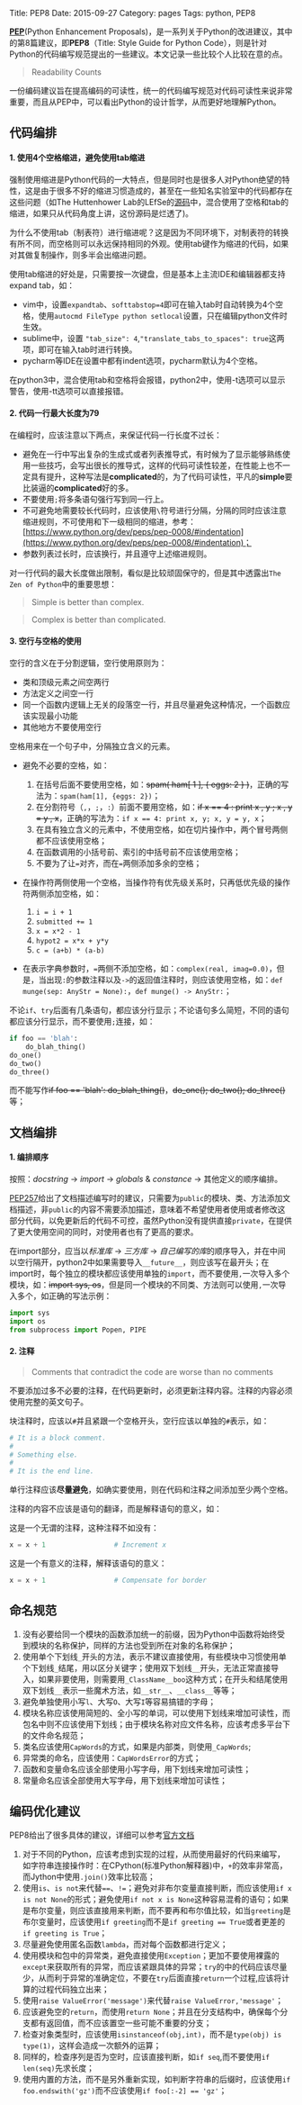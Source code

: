 Title: PEP8
Date: 2015-09-27
Category: pages
Tags: python, PEP8

[**PEP**](https://www.python.org/dev/peps/)(Python Enhancement Proposals)，是一系列关于Python的改进建议，其中的第8篇建议，即**PEP8**（Title: Style Guide for Python Code），则是针对Python的代码编写规范提出的一些建议。本文记录一些比较个人比较在意的点。

> Readability Counts

一份编码建议旨在提高编码的可读性，统一的代码编写规范对代码可读性来说非常重要，而且从PEP中，可以看出Python的设计哲学，从而更好地理解Python。

## 代码编排

#### 1. 使用4个空格缩进，避免使用tab缩进

强制使用缩进是Python代码的一大特点，但是同时也是很多人对Python绝望的特性，这是由于很多不好的缩进习惯造成的，甚至在一些知名实验室中的代码都存在这些问题（如The Huttenhower Lab的LEfSe的[源码](https://bitbucket.org/nsegata/lefse)中，混合使用了空格和tab的缩进，如果只从代码角度上讲，这份源码是烂透了)。

为什么不使用tab（制表符）进行缩进呢？这是因为不同环境下，对制表符的转换有所不同，而空格则可以永远保持相同的外观。使用tab键作为缩进的代码，如果对其做复制操作，则多半会出缩进问题。

使用tab缩进的好处是，只需要按一次键盘，但是基本上主流IDE和编辑器都支持expand tab，如：

* vim中，设置`expandtab`、`softtabstop=4`即可在输入tab时自动转换为4个空格，使用`autocmd FileType python setlocal`设置，只在编辑python文件时生效。
* sublime中，设置	`"tab_size": 4`,`"translate_tabs_to_spaces": true`这两项，即可在输入tab时进行转换。
* pycharm等IDE在设置中都有indent选项，pycharm默认为4个空格。

在python3中，混合使用tab和空格将会报错，python2中，使用-t选项可以显示警告，使用-tt选项可以直接报错。

#### 2. 代码一行最大长度为79

在编程时，应该注意以下两点，来保证代码一行长度不过长：

* 避免在一行中写出复杂的生成式或者列表推导式，有时候为了显示能够熟练使用一些技巧，会写出很长的推导式，这样的代码可读性较差，在性能上也不一定具有提升，这种写法是**complicated**的，为了代码可读性，平凡的**simple**要比装逼的**complicated**好的多。
* 不要使用`;`将多条语句强行写到同一行上。
* 不可避免地需要较长代码时，应该使用`\`符号进行分隔，分隔的同时应该注意缩进规则，不可使用和下一级相同的缩进，参考：[https://www.python.org/dev/peps/pep-0008/#indentation](https://www.python.org/dev/peps/pep-0008/#indentation)；
* 参数列表过长时，应该换行，并且遵守上述缩进规则。

对一行代码的最大长度做出限制，看似是比较顽固保守的，但是其中透露出`The Zen of Python`中的重要思想：


>Simple is better than complex.

>Complex is better than complicated.

#### 3. 空行与空格的使用

空行的含义在于分割逻辑，空行使用原则为：

* 类和顶级元素之间空两行
* 方法定义之间空一行
* 同一个函数内逻辑上无关的段落空一行，并且尽量避免这种情况，一个函数应该实现最小功能
* 其他地方不要使用空行

空格用来在一个句子中，分隔独立含义的元素。

* 避免不必要的空格，如：

	1.	在括号后面不要使用空格，如：<del>spam( ham[ 1 ], { eggs: 2 } )</del>，正确的写法为：`spam(ham[1], {eggs: 2})`；
	2. 在分割符号（`,`，`;`，`:`）前面不要用空格，如：<del>if x == 4 : print x , y ; x , y = y , x</del>，正确的写法为：`if x == 4: print x, y; x, y = y, x`；
	3. 在具有独立含义的元素中，不使用空格，如在切片操作中，两个冒号两侧都不应该使用空格；
	4. 在函数调用的小括号前、索引的中括号前不应该使用空格；
	5. 不要为了让`=`对齐，而在`=`两侧添加多余的空格；

* 在操作符两侧使用一个空格，当操作符有优先级关系时，只再低优先级的操作符两侧添加空格，如：

	1. `i = i + 1`
	2. `submitted += 1`
	3. `x = x*2 - 1`
	4. `hypot2 = x*x + y*y`
	5. `c = (a+b) * (a-b)`

* 在表示字典参数时，`=`两侧不添加空格，如：`complex(real, imag=0.0)`，但是，当出现`:`的参数注释以及`->`的返回值注释时，则应该使用空格，如：`def munge(sep: AnyStr = None):`，`def munge() -> AnyStr:`；

不论`if`、`try`后面有几条语句，都应该分行显示；不论语句多么简短，不同的语句都应该分行显示，而不要使用`;`连接，如：

```python
if foo == 'blah':
    do_blah_thing()
do_one()
do_two()
do_three()
```

而不能写作<del>if foo == 'blah': do_blah_thing()</del>，<del>do_one(); do_two(); do_three()</del>等；

## 文档编排

#### 1. 编排顺序

按照：*docstring* -> *import* -> *globals* & *constance* -> 其他定义的顺序编排。

[PEP257](https://www.python.org/dev/peps/pep-0257)给出了文档描述编写时的建议，只需要为`public`的模块、类、方法添加文档描述，非`public`的内容不需要添加描述，意味着不希望使用者使用或者修改这部分代码，以免更新后的代码不可控，虽然Python没有提供直接`private`，在提供了更大使用空间的同时，对使用者也有了更高的要求。

在import部分，应当以*标准库* -> *三方库* -> *自己编写的库*的顺序导入，并在中间以空行隔开，python2中如果需要导入`__future__`，则应该写在最开头；在import时，每个独立的模块都应该使用单独的`import`，而不要使用`,`一次导入多个模块，如：<del>import sys, os</del>，但是同一个模块的不同类、方法则可以使用`,`一次导入多个，如正确的写法示例：

```python
import sys
import os
from subprocess import Popen, PIPE
```

#### 2. 注释

>Comments that contradict the code are worse than no comments

不要添加过多不必要的注释，在代码更新时，必须更新注释内容。注释的内容必须使用完整的英文句子。

块注释时，应该以`#`并且紧跟一个空格开头，空行应该以单独的`#`表示，如：

```python
# It is a block comment.
# 
# Something else.
# 
# It is the end line.
```

单行注释应该**尽量避免**，如确实要使用，则在代码和注释之间添加至少两个空格。

注释的内容不应该是语句的翻译，而是解释语句的意义，如：

这是一个无谓的注释，这种注释不如没有：

```python
x = x + 1                 # Increment x
```

这是一个有意义的注释，解释该语句的意义：

```python
x = x + 1                 # Compensate for border
```

## 命名规范

1. 没有必要给同一个模块的函数添加统一的前缀，因为Python中函数将始终受到模块的名称保护，同样的方法也受到所在对象的名称保护；
2. 使用单个下划线`_`开头的方法，表示不建议直接使用，有些模块中习惯使用单个下划线`_`结尾，用以区分关键字；使用双下划线`__`开头，无法正常直接导入，如果非要使用，则需要用`_ClassName__boo`这种方式；在开头和结尾使用双下划线`__`表示一些魔术方法，如`__str__`、`__class__`等等；
3. 避免单独使用小写`l`、大写`O`、大写`I`等容易搞错的字母；
4. 模块名称应该使用简短的、全小写的单词，可以使用下划线来增加可读性，而包名中则不应该使用下划线；由于模块名称对应文件名称，应该考虑多平台下的文件命名规范；
5. 类名应该使用`CapWords`的方式，如果是内部类，则使用`_CapWords`;
6. 异常类的命名，应该使用：`CapWordsError`的方式；
7. 函数和变量命名应该全部使用小写字母，用下划线来增加可读性；
8. 常量命名应该全部使用大写字母，用下划线来增加可读性；

## 编码优化建议

PEP8给出了很多具体的建议，详细可以参考[官方文档](https://www.python.org/dev/peps/pep-0008/#programming-recommendations)

1. 对于不同的Python，应该考虑到实现的过程，从而使用最好的代码来编写，如字符串连接操作时：在CPython(标准Python解释器)中，`+`的效率非常高，而Jython中使用`.join()`效率比较高；
2. 使用`is`、`is not`来代替`==`、`!=`；避免对非布尔变量直接判断，而应该使用`if x is not None`的形式；避免使用`if not x is None`这种容易混肴的语句；如果是布尔变量，则应该直接用来判断，而不要再和布尔值比较，如当`greeting`是布尔变量时，应该使用`if greeting`而不是`if greeting == True`或者更差的`if greeting is True`；
3. 尽量避免使用匿名函数`lambda`，而对每个函数都进行定义；
4. 使用模块和包中的异常类，避免直接使用`Exception`；更加不要使用裸露的`except`来获取所有的异常，而应该紧跟具体的异常；`try`的中的代码应该尽量少，从而利于异常的准确定位，不要在`try`后面直接`return`一个过程,应该将计算的过程代码独立出来；
5. 使用`raise ValueError('message')`来代替`raise ValueError,'message'`；
6. 应该避免空的`return`，而使用`return None`；并且在分支结构中，确保每个分支都有返回值，而不应该置空一些可能不重要的分支； 
7. 检查对象类型时，应该使用`isinstanceof(obj,int)`，而不是`type(obj) is type(1)`，这样会造成一次额外的运算；
8. 同样的，检查序列是否为空时，应该直接判断，如`if seq`,而不要使用`if len(seq)`先求长度；
9. 使用内置的方法，而不是另外重新实现，如判断字符串的后缀时，应该使用`if foo.endswith('gz')`而不应该使用`if foo[:-2] == 'gz'`；